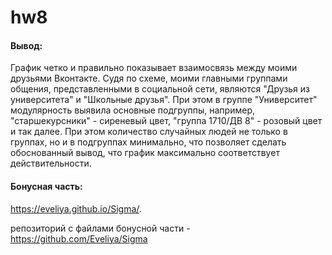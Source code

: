 # hw8

#### Вывод:
График четко и правильно показывает взаимосвязь между моими друзьями Вконтакте. Судя по схеме, моими главными группами общения, представленными в социальной сети, являются "Друзья из университета" и "Школьные друзья". При этом в группе "Университет" модулярность выявила основные подгруппы, например, "старшекурсники" - сиреневый цвет, "группа 1710/ДВ 8" - розовый цвет и так далее. При этом количество случайных людей не только в группах, но и в подгруппах минимально, что позволяет сделать обоснованный вывод, что график максимально соответствует действительности.

 #### Бонусная часть:
https://eveliya.github.io/Sigma/.

репозиторий с файлами бонусной части - https://github.com/Eveliya/Sigma
